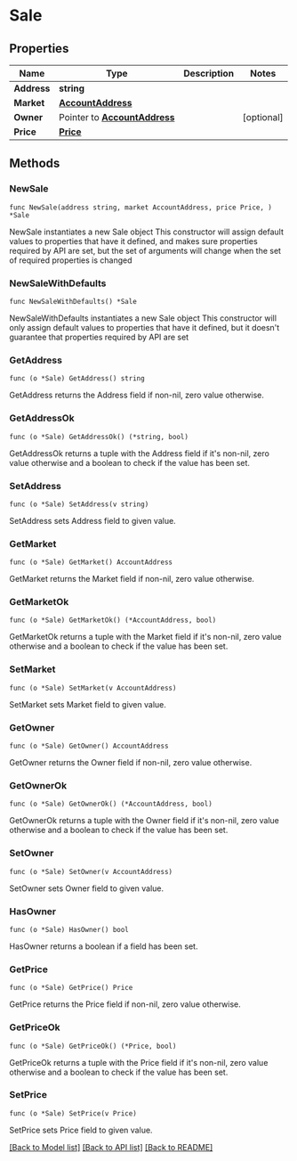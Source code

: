 # Sale

## Properties

Name | Type | Description | Notes
------------ | ------------- | ------------- | -------------
**Address** | **string** |  | 
**Market** | [**AccountAddress**](AccountAddress.md) |  | 
**Owner** | Pointer to [**AccountAddress**](AccountAddress.md) |  | [optional] 
**Price** | [**Price**](Price.md) |  | 

## Methods

### NewSale

`func NewSale(address string, market AccountAddress, price Price, ) *Sale`

NewSale instantiates a new Sale object
This constructor will assign default values to properties that have it defined,
and makes sure properties required by API are set, but the set of arguments
will change when the set of required properties is changed

### NewSaleWithDefaults

`func NewSaleWithDefaults() *Sale`

NewSaleWithDefaults instantiates a new Sale object
This constructor will only assign default values to properties that have it defined,
but it doesn't guarantee that properties required by API are set

### GetAddress

`func (o *Sale) GetAddress() string`

GetAddress returns the Address field if non-nil, zero value otherwise.

### GetAddressOk

`func (o *Sale) GetAddressOk() (*string, bool)`

GetAddressOk returns a tuple with the Address field if it's non-nil, zero value otherwise
and a boolean to check if the value has been set.

### SetAddress

`func (o *Sale) SetAddress(v string)`

SetAddress sets Address field to given value.


### GetMarket

`func (o *Sale) GetMarket() AccountAddress`

GetMarket returns the Market field if non-nil, zero value otherwise.

### GetMarketOk

`func (o *Sale) GetMarketOk() (*AccountAddress, bool)`

GetMarketOk returns a tuple with the Market field if it's non-nil, zero value otherwise
and a boolean to check if the value has been set.

### SetMarket

`func (o *Sale) SetMarket(v AccountAddress)`

SetMarket sets Market field to given value.


### GetOwner

`func (o *Sale) GetOwner() AccountAddress`

GetOwner returns the Owner field if non-nil, zero value otherwise.

### GetOwnerOk

`func (o *Sale) GetOwnerOk() (*AccountAddress, bool)`

GetOwnerOk returns a tuple with the Owner field if it's non-nil, zero value otherwise
and a boolean to check if the value has been set.

### SetOwner

`func (o *Sale) SetOwner(v AccountAddress)`

SetOwner sets Owner field to given value.

### HasOwner

`func (o *Sale) HasOwner() bool`

HasOwner returns a boolean if a field has been set.

### GetPrice

`func (o *Sale) GetPrice() Price`

GetPrice returns the Price field if non-nil, zero value otherwise.

### GetPriceOk

`func (o *Sale) GetPriceOk() (*Price, bool)`

GetPriceOk returns a tuple with the Price field if it's non-nil, zero value otherwise
and a boolean to check if the value has been set.

### SetPrice

`func (o *Sale) SetPrice(v Price)`

SetPrice sets Price field to given value.



[[Back to Model list]](../README.md#documentation-for-models) [[Back to API list]](../README.md#documentation-for-api-endpoints) [[Back to README]](../README.md)


